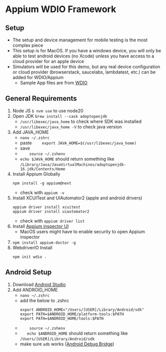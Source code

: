 # Appium WDIO Framework

## Setup

* The setup and device management for mobile testing is the most complex piece
* This setup is for MacOS. If you have a windows device, you will only be able to test android devices (no Xcode) unless you have access to a cloud provider for an apple device 
* Simulators will be used for this demo, but any real device configuration or cloud provider (browserstack, saucelabs, lambdatest, etc.) can be added for WDIO/Appium
    * Sample App files are from [WDIO](https://github.com/webdriverio/native-demo-app/releases)

## General Requirements

1. Node JS `$ nvm use` to use node20
2. Open JDK `brew install --cask adoptopenjdk`
    * `/usr/libexec/java_home` to check where SDK was installed
    * `/usr/libexec/java_home -V` to check java version
3. Add JAVA_HOME
    * `nano ~/.zshrc`
    * paste `    export JAVA_HOME=$(/usr/libexec/java_home)`
    * save 
    * `    source ~/.zshenv`
    * `echo $JAVA_HOME` should return something like `/Library/Java/JavaVirtualMachines/adoptopenjdk-16.jdk/Contents/Home`
4. Install Appium Globally
    ``` 
    npm install -g appium@next 
    ```
    * check with `appium -v`
5. Install XCUITest and UIAutomator2 (apple and android drivers)
    ```
    appium driver install xcuitest
    appium driver install uiautomator2
    ```
    * check with `appium driver list`
6. Install [Appium inspector UI](https://github.com/appium/appium-inspector/releases) 
    * MacOS users might have to enable security to open Appium inspector
7. `npm install appium-doctor -g`
8. WebdriverIO Install
    ```
    npm init wdio .
    ````

## Android Setup
1. Download [Android Studio](https://developer.android.com/studio) 
2. Add ANDROID_HOME
    * `nano ~/.zshrc`
    *   add the below to .zshrc
        ```
        export ANDROID_HOME="/Users/[USER]/Library/Android/sdk"
        export PATH=$ANDROID_HOME/platform-tools:$PATH
        export PATH=$ANDROID_HOME/tools:$PATH
        ```
    * `    source ~/.zshenv`
    *  `   echo $ANDROID_HOME` should return something like 
    `/Users/[USER]/Library/Android/sdk`
    * make sure `adb` works ([Android Debug Bridge](https://developer.android.com/tools/adb))
